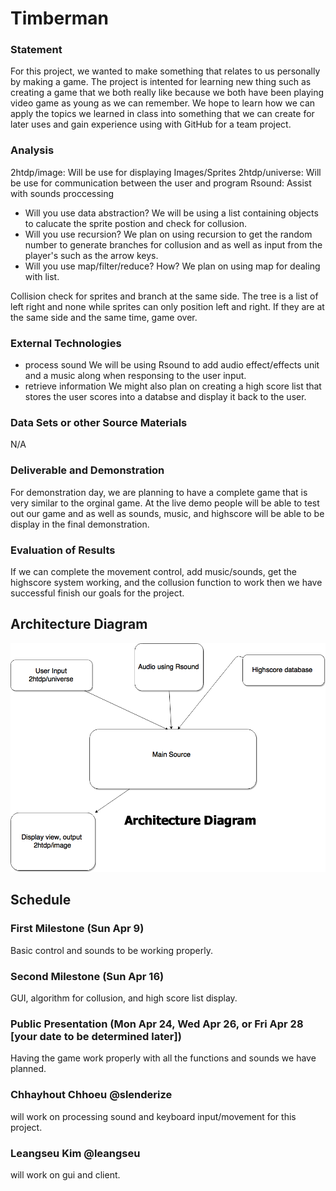 # Timberman

### Statement

For this project, we wanted to make something that relates to us personally by making a game.  The project is intented for learning new thing such as creating a game that we both really like because we both have been playing video game as young as we can remember. We hope to learn how we can apply the topics we learned in class into something that we can create for later uses and gain experience using with GitHub for a team project.

### Analysis

2htdp/image: Will be use for displaying Images/Sprites
2htdp/universe: Will be use for communication between the user and program
Rsound: Assist with sounds proccessing 

- Will you use data abstraction? 
We will be using a list containing objects to calucate the sprite postion and check for collusion.
- Will you use recursion? 
We plan on using recursion to get the random number to generate branches for collusion and as well as input from the player's such as the arrow keys. 
- Will you use map/filter/reduce? How? 
We plan on using map for dealing with list.

Collision check for sprites and branch at the same side. The tree is a list of left right and none while sprites can only position left and right. If they are at the same side and the same time, game over.

### External Technologies

- process sound 
We will be using Rsound to add audio effect/effects unit and a music along when responsing to the user input.
- retrieve information 
We might also plan on creating a high score list that stores the user scores into a databse and display it back to the user.

### Data Sets or other Source Materials

N/A

### Deliverable and Demonstration

For demonstration day, we are planning to have a complete game that is very similar to the orginal game. At the live demo people will be able to test out our game and as well as sounds, music, and highscore will be able to be display in the final demonstration. 

### Evaluation of Results

If we can complete the movement control, add music/sounds, get the highscore system working, and the collusion function to work then we have successful finish our goals for the project.

## Architecture Diagram

![Alt text](Diagram.png)

## Schedule

### First Milestone (Sun Apr 9)

Basic control and sounds to be working properly.

### Second Milestone (Sun Apr 16)

GUI, algorithm for collusion, and high score list display.

### Public Presentation (Mon Apr 24, Wed Apr 26, or Fri Apr 28 [your date to be determined later])

Having the game work properly with all the functions and sounds we have planned.

### Chhayhout Chhoeu @slenderize
will work on processing sound and keyboard input/movement for this project. 

### Leangseu Kim @leangseu
will work on gui and client. 

